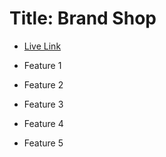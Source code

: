 # Title: Brand Shop
- [Live Link](https://brand-shop-app.web.app)

- Feature 1
- Feature 2
- Feature 3
- Feature 4
- Feature 5